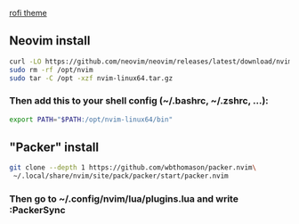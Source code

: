 [rofi theme](https://github.com/catppuccin/rofi/tree/main/basic)
## Neovim install
```sh
curl -LO https://github.com/neovim/neovim/releases/latest/download/nvim-linux64.tar.gz
sudo rm -rf /opt/nvim
sudo tar -C /opt -xzf nvim-linux64.tar.gz
```
### Then add this to your shell config (~/.bashrc, ~/.zshrc, ...):
```sh
export PATH="$PATH:/opt/nvim-linux64/bin"
```
## "Packer" install 
```sh
git clone --depth 1 https://github.com/wbthomason/packer.nvim\
 ~/.local/share/nvim/site/pack/packer/start/packer.nvim
```
### Then go to ~/.config/nvim/lua/plugins.lua and write :PackerSync
